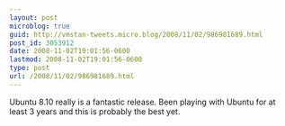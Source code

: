 ```yaml
---
layout: post
microblog: true
guid: http://vmstan-tweets.micro.blog/2008/11/02/986981689.html
post_id: 3053912
date: 2008-11-02T19:01:56-0600
lastmod: 2008-11-02T19:01:56-0600
type: post
url: /2008/11/02/986981689.html
---
```

Ubuntu 8.10 really is a fantastic release. Been playing with Ubuntu for at least 3 years and this is probably the best yet.
